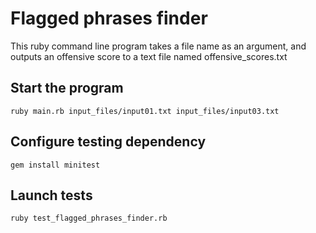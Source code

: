 # Flagged phrases finder

This ruby command line program takes a file name as an argument, and outputs an offensive score to a text file named offensive_scores.txt

## Start the program
```
ruby main.rb input_files/input01.txt input_files/input03.txt
```

## Configure testing dependency
```
gem install minitest
```

## Launch tests
```
ruby test_flagged_phrases_finder.rb
```
